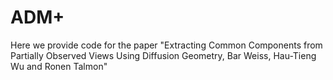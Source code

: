 # ADM+

Here we provide code for the paper "Extracting Common Components from Partially Observed Views Using Diffusion Geometry, Bar Weiss, Hau-Tieng Wu and Ronen Talmon"

